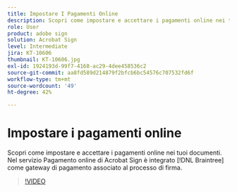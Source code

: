 ```yaml
---
title: Impostare I Pagamenti Online
description: Scopri come impostare e accettare i pagamenti online nei tuoi documenti
role: User
product: adobe sign
solution: Acrobat Sign
level: Intermediate
jira: KT-10606
thumbnail: KT-10606.jpg
exl-id: 1924193d-99f7-4168-ac29-4dee458536c2
source-git-commit: aa8fd589d214879f2bfcb6bc54576c707532fd6f
workflow-type: tm+mt
source-wordcount: '49'
ht-degree: 42%

---
```


# Impostare i pagamenti online

Scopri come impostare e accettare i pagamenti online nei tuoi documenti. Nel servizio Pagamento online di Acrobat Sign è integrato [!DNL Braintree] come gateway di pagamento associato al processo di firma.

>[!VIDEO](https://video.tv.adobe.com/v/345753?quality=12&learn=on&hidetitle=true)
